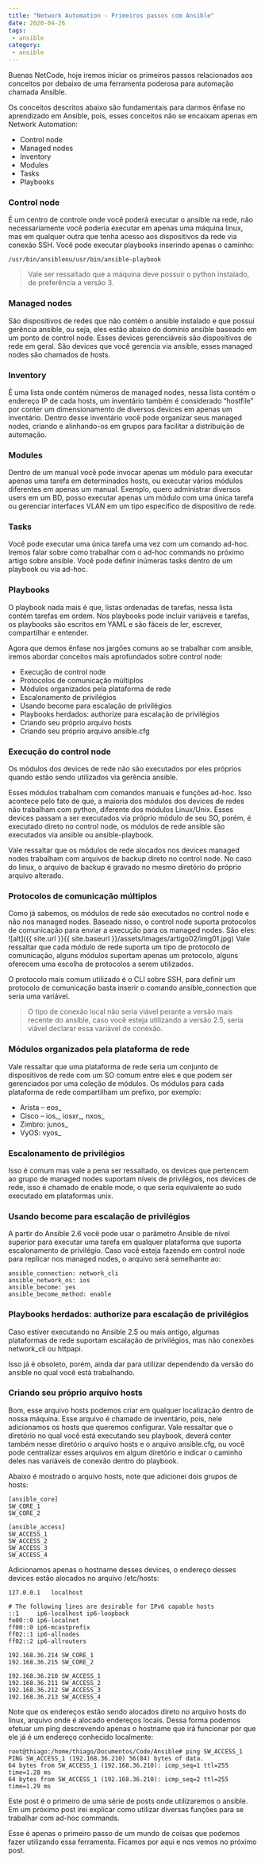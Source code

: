 ```yaml
---
title: "Network Automation - Primeiros passos com Ansible"
date: 2020-04-26
tags:
 - ansible
category:
 - ansible
---
```


Buenas NetCode, hoje iremos iniciar os primeiros passos relacionados aos conceitos por debaixo de uma ferramenta poderosa para automação chamada Ansible.

Os conceitos descritos abaixo são fundamentais para darmos ênfase no aprendizado em Ansible, pois, esses conceitos não se encaixam apenas em Network Automation:

* Control node
* Managed nodes
* Inventory
* Modules
* Tasks
* Playbooks

### Control node

É um centro de controle onde você poderá executar o ansible na rede, não necessariamente você poderia executar em apenas uma máquina linux, mas em qualquer outra que tenha acesso aos dispositivos da rede via conexão SSH. Você pode executar playbooks inserindo apenas o caminho:
```
/usr/bin/ansibleou/usr/bin/ansible-playbook
```

> Vale ser ressaltado que a máquina deve possuir o python instalado, de preferência a versão 3.

### Managed nodes

São dispositivos de redes que não contém o ansible instalado e que possuí gerência ansible, ou seja, eles estão abaixo do domínio ansible baseado em um ponto de control node. Esses devices gerenciáveis são dispositivos de rede em geral. São devices que você gerencia via ansible, esses managed nodes são chamados de hosts.

### Inventory

É uma lista onde contém números de managed nodes, nessa lista contém o endereço IP de cada hosts, um inventário também é considerado “hostfile” por conter um dimensionamento de diversos devices em apenas um inventário. Dentro desse inventário você pode organizar seus managed nodes, criando e alinhando-os em grupos para facilitar a distribuição de automação.

### Modules

Dentro de um manual você pode invocar apenas um módulo para executar apenas uma tarefa em determinados hosts, ou executar vários módulos diferentes em apenas um manual. Exemplo, quero administrar diversos users em um BD, posso executar apenas um módulo com uma única tarefa ou gerenciar interfaces VLAN em um tipo especifico de dispositivo de rede.

### Tasks

Você pode executar uma única tarefa uma vez com um comando ad-hoc. Iremos falar sobre como trabalhar com o ad-hoc commands no próximo artigo sobre ansible. Você pode definir inúmeras tasks dentro de um playbook ou via ad-hoc.

### Playbooks

O playbook nada mais é que, listas ordenadas de tarefas, nessa lista contém tarefas em ordem. Nos playbooks pode incluir variáveis e tarefas, os playbooks são escritos em YAML e são fáceis de ler, escrever, compartilhar e entender.

Agora que demos ênfase nos jargões comuns ao se trabalhar com ansible, iremos abordar conceitos mais aprofundados sobre control node:

* Execução de control node
* Protocolos de comunicação múltiplos
* Módulos organizados pela plataforma de rede
* Escalonamento de privilégios
* Usando become para escalação de privilégios
* Playbooks herdados: authorize para escalação de privilégios
* Criando seu próprio arquivo hosts
* Criando seu próprio arquivo ansible.cfg

### Execução do control node

Os módulos dos devices de rede não são executados por eles próprios quando estão sendo utilizados via gerência ansible.

Esses módulos trabalham com comandos manuais e funções ad-hoc. Isso acontece pelo fato de que, a maioria dos módulos dos devices de redes não trabalham com python, diferente dos módulos Linux/Unix. Esses devices passam a ser executados via próprio módulo de seu SO, porém, é executado direto no control node, os módulos de rede ansible são executados via ansible ou ansible-playbook.

Vale ressaltar que os módulos de rede alocados nos devices managed nodes trabalham com arquivos de backup direto no control node. No caso do linux, o arquivo de backup é gravado no mesmo diretório do próprio arquivo alterado.

### Protocolos de comunicação múltiplos

Como já sabemos, os módulos de rede são executados no control node e não nos managed nodes. Baseado nisso, o control node suporta protocolos de comunicação para enviar a execução para os managed nodes. São eles:
![alt]({{ site.url }}{{ site.baseurl }}/assets/images/artigo02/img01.jpg)
Vale ressaltar que cada módulo de rede suporta um tipo de protocolo de comunicação, alguns módulos suportam apenas um protocolo, alguns oferecem uma escolha de protocolos a serem utilizados.

O protocolo mais comum utilizado é o CLI sobre SSH, para definir um protocolo de comunicação basta inserir o comando ansible_connection que seria uma variável.

> O tipo de conexão local não seria viável perante a versão mais recente do ansible, caso você esteja utilizando a versão 2.5, seria viável declarar essa variável de conexão.

### Módulos organizados pela plataforma de rede

Vale ressaltar que uma plataforma de rede seria um conjunto de dispositivos de rede com um SO comum entre eles e que podem ser gerenciados por uma coleção de módulos. Os módulos para cada plataforma de rede compartilham um prefixo, por exemplo:

* Arista – eos_
* Cisco – ios_, iosxr_, nxos_
* Zimbro: junos_
* VyOS: vyos_

### Escalonamento de privilégios

Isso é comum mas vale a pena ser ressaltado, os devices que pertencem ao grupo de managed nodes suportam níveis de privilégios, nos devices de rede, isso é chamado de enable mode, o que seria equivalente ao sudo executado em plataformas unix.

### Usando become para escalação de privilégios

A partir do Ansible 2.6 você pode usar o parâmetro Ansible de nível superior para executar uma tarefa em qualquer plataforma que suporta escalonamento de privilégio. Caso vocẽ esteja fazendo em control node para replicar nos managed nodes, o arquivo será semelhante ao:
```
ansible_connection: network_cli
ansible_network_os: ios
ansible_become: yes
ansible_become_method: enable
```

### Playbooks herdados: authorize para escalação de privilégios

Caso estiver executando no Ansible 2.5 ou mais antigo, algumas plataformas de rede suportam escalação de privilégios, mas não conexões network_cli ou httpapi.

Isso já é obsoleto, porém, ainda dar para utilizar dependendo da versão do ansible no qual você está trabalhando.

### Criando seu próprio arquivo hosts

Bom, esse arquivo hosts podemos criar em qualquer localização dentro de nossa máquina. Esse arquivo é chamado de inventário, pois, nele adicionamos os hosts que queremos configurar. Vale ressaltar que o diretório no qual você está executando seu playbook, deverá conter também nesse diretório o arquivo hosts e o arquivo ansible.cfg, ou você pode centralizar esses arquivos em algum diretório e indicar o caminho deles nas variáveis de conexão dentro do playbook.

Abaixo é mostrado o arquivo hosts, note que adicionei dois grupos de hosts:
```
[ansible_core]
SW_CORE_1
SW_CORE_2
  
[ansible_access]
SW_ACCESS_1
SW_ACCESS_2
SW_ACCESS_3
SW_ACCESS_4
```

Adicionamos apenas o hostname desses devices, o endereço desses devices estão alocados no arquivo /etc/hosts:
```
127.0.0.1   localhost

# The following lines are desirable for IPv6 capable hosts
::1     ip6-localhost ip6-loopback
fe00::0 ip6-localnet
ff00::0 ip6-mcastprefix
ff02::1 ip6-allnodes
ff02::2 ip6-allrouters

192.168.36.214 SW_CORE_1
192.168.36.215 SW_CORE_2

192.168.36.210 SW_ACCESS_1
192.168.36.211 SW_ACCESS_2
192.168.36.212 SW_ACCESS_3
192.168.36.213 SW_ACCESS_4
```

Note que os endereços estão sendo alocados direto no arquivo hosts do linux, arquivo onde é alocado endereços locais. Dessa forma podemos efetuar um ping descrevendo apenas o hostname que irá funcionar por que ele já é um endereço conhecido localmente:
```
root@thiago:/home/thiago/Documentos/Code/Ansible# ping SW_ACCESS_1
PING SW_ACCESS_1 (192.168.36.210) 56(84) bytes of data.
64 bytes from SW_ACCESS_1 (192.168.36.210): icmp_seq=1 ttl=255 time=1.28 ms
64 bytes from SW_ACCESS_1 (192.168.36.210): icmp_seq=2 ttl=255 time=1.29 ms
```

Este post é o primeiro de uma série de posts onde utilizaremos o ansible. Em um próximo post irei explicar como utilizar diversas funções para se trabalhar com ad-hoc commands.

Esse é apenas o primeiro passo de um mundo de coisas que podemos fazer utilizando essa ferramenta. Ficamos por aqui e nos vemos no próximo post.
